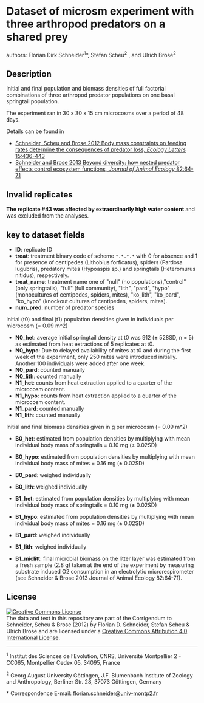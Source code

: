 # Dataset of microsm experiment with three arthropod predators on a shared prey

authors: Florian Dirk Schneider<sup>1</sup>*, Stefan Scheu<sup>2</sup> , and Ulrich Brose<sup>2</sup>

## Description

Initial and final population and biomass densities of full factorial combinations of three arthropod predator populations on one basal springtail population. 

The experiment ran in 30 x 30 x 15 cm microcosms over a period of 48 days.

Details can be found in 

- [Schneider, Scheu and Brose 2012 Body mass constraints on feeding rates determine the consequences of predator loss, *Ecology Letters* 15:436-443](http://onlinelibrary.wiley.com/doi/10.1111/j.1461-0248.2012.01750.x/abstract)
- [Schneider and Brose 2013 Beyond diversity: how nested predator effects control ecosystem functions, *Journal of Animal Ecology*  82:64-71](http://onlinelibrary.wiley.com/doi/10.1111/1365-2656.12010/abstract)

## Invalid replicates

**The replicate #43 was affected by extraordinarily high water content** and was excluded from the analyses. 

## key to dataset fields

- **ID**: replicate ID  
- **treat**: treatment binary code of scheme `*.*.*.*` with 0 for absence and 1 for presence of centipedes (Lithobius forficatus), spiders (Pardosa lugubris), predatory mites (Hypoaspis sp.) and springtails (Heteromurus nitidus), respectively. 
- **treat_name**: treatment name one of "null" (no populations),"control" (only springtails), "full" (full community), "lith", "pard", "hypo" (monocultures of centipedes, spiders, mites), "ko_lith", "ko_pard", "ko_hypo" (knockout cultures of centipedes, spiders, mites).
- **num_pred**: number of predator species	

Initial (t0) and final (t1) population densities given in individuals per microcosm (= 0.09 m^2)

- **N0_het**: average initial springtail density at t0 was 912 (± 528SD, n = 5) as estimated from heat extractions of 5 replicates at t0.
- **N0_hypo**: Due to delayed availability of mites at t0 and during the first week of the experiment, only 250 mites were introduced initially. Another 100 individuals were added after one week.
- **N0_pard**: counted manually
- **N0_lith**: counted manually
- **N1_het**: counts from heat extraction applied to a quarter of the
microcosm content. 
- **N1_hypo**: counts from heat extraction applied to a quarter of the
microcosm content. 
- **N1_pard**: counted manually
- **N1_lith**: counted manually

Initial and final biomass densities given in g per microcosm (= 0.09 m^2) 

- **B0_het**: estimated from population densities by multiplying with mean individual body mass of springtails = 0.10 mg (± 0.02SD)
- **B0_hypo**: estimated from population densities by multiplying with mean individual body mass of mites = 0.16 mg (± 0.02SD)
- **B0_pard**: weighed individually 
- **B0_lith**: weighed individually 
- **B1_het**: estimated from population densities by multiplying with mean individual body mass of springtails = 0.10 mg (± 0.02SD)
- **B1_hypo**: estimated from population densities by multiplying with mean individual body mass of mites = 0.16 mg (± 0.02SD)
- **B1_pard**: weighed individually 
- **B1_lith**: weighed individually 

- **B1_miclitt**: final microbial biomass on the litter layer was estimated from a fresh sample (2.8 g) taken at the end of the experiment by measuring substrate induced
O2 consumption in an electrolytic microrespirometer (see Schneider & Brose 2013 Journal of Animal Ecology 82:64-71).


## License

<a rel="license" href="http://creativecommons.org/licenses/by/4.0/"><img alt="Creative Commons License" style="border-width:0" src="https://i.creativecommons.org/l/by/4.0/88x31.png" /></a><br />The data and text in this repository are part of the <span xmlns:dct="http://purl.org/dc/terms/" property="dct:title">Corrigendum to Schneider, Scheu & Brose (2012)</span> by <span xmlns:cc="http://creativecommons.org/ns#" property="cc:attributionName">Florian D. Schneider, Stefan Scheu & Ulrich Brose</span> and are licensed under a <a rel="license" href="http://creativecommons.org/licenses/by/4.0/">Creative Commons Attribution 4.0 International License</a>.


----

<sup>1</sup> Institut des Sciences de l’Evolution, CNRS, Université Montpellier 2 - CC065, Montpellier Cedex 05, 34095, France

<sup>2</sup> Georg August University Göttingen, J.F. Blumenbach Institute of Zoology and Anthropology, Berliner Str. 28, 37073 Göttingen, Germany

\* Correspondence E-mail: florian.schneider@univ-montp2.fr

